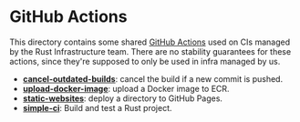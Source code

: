 # GitHub Actions

This directory contains some shared [GitHub Actions][docs] used on CIs managed
by the Rust Infrastructure team. There are no stability guarantees for these
actions, since they're supposed to only be used in infra managed by us.

* [**cancel-outdated-builds**](cancel-outdated-builds): cancel the build if a
  new commit is pushed.
* [**upload-docker-image**](upload-docker-image): upload a Docker image to ECR.
* [**static-websites**](static-websites): deploy a directory to GitHub Pages.
* [**simple-ci**](simple-ci): Build and test a Rust project.

[docs]: https://help.github.com/en/articles/about-actions
